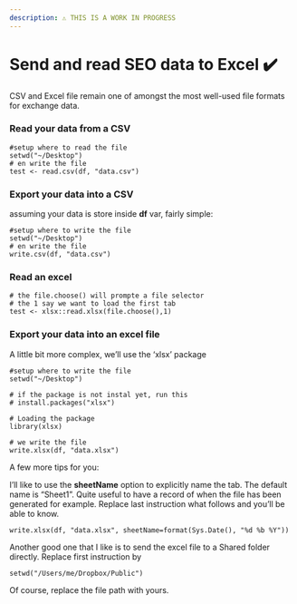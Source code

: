 ```yaml
---
description: ⚠️ THIS IS A WORK IN PROGRESS
---
```


# Send and read SEO data to Excel ✔️

CSV and Excel file remain one of amongst the most well-used file formats for exchange data.

### Read your data from a CSV

```text
#setup where to read the file
setwd("~/Desktop")
# en write the file
test <- read.csv(df, "data.csv")
```

### Export your data into a CSV

assuming your data is store inside **df** var, fairly simple:

```text
#setup where to write the file
setwd("~/Desktop")
# en write the file
write.csv(df, "data.csv")
```

### Read an excel

```text
# the file.choose() will prompte a file selector
# the 1 say we want to load the first tab
test <- xlsx::read.xlsx(file.choose(),1)
```

### Export your data into an excel file

A little bit more complex, we’ll use the ‘xlsx’ package

```text
#setup where to write the file
setwd("~/Desktop")
 
# if the package is not instal yet, run this  
# install.packages("xlsx")
 
# Loading the package 
library(xlsx)
 
# we write the file 
write.xlsx(df, "data.xlsx")

```

A few more tips for you:

I’ll like to use the **sheetName** option to explicitly name the tab. The default name is “Sheet1”. Quite useful to have a record of when the file has been generated for example. Replace last instruction what follows and you’ll be able to know.

```text
write.xlsx(df, "data.xlsx", sheetName=format(Sys.Date(), "%d %b %Y"))
```

Another good one that I like is to send the excel file to a Shared folder directly. Replace first instruction by

```text
setwd("/Users/me/Dropbox/Public")
```

Of course, replace the file path with yours.

